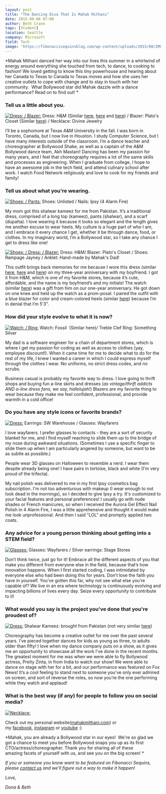 ```yaml
---
layout: post
title: "The Dancing Diva That Is Mahak Mithani"
date: 2015-09-08 07:00
author: Beth Crane
tags: [Student]
location: Seattle
company: Microsoft
field: Tech
image: 'https://fibonaccisequinsblog.com/wp-content/uploads/2015/08/IMG_3166-1024x683.jpg'
---
```


*Mahak Mithani danced her way into our lives this summer in a whirlwind of energy around everything she touched from tech, to dance, to cooking to fashion! We loved getting to know this tiny powerhouse and hearing about her Canada to Texas to Canada to Texas moves and how she uses her creative outlets to cope with change and to stay in touch with her community.  What Bollywood star did Mahak dazzle with a dance performance? Read on to find out! *

### Tell us a little about you.

[![Dress: / Blazer: ](https://fibonaccisequinsblog.com/wp-content/uploads/2015/08/IMG_3166-1024x683.jpg)](https://fibonaccisequinsblog.com/wp-content/uploads/2015/08/IMG_3166.jpg) Dress: H&M (Similar [here](http://amzn.to/1K35W35), [here](http://amzn.to/1K36ia3) and [here](http://amzn.to/1UCS4yh)) / Blazer: Plato's Closet (Similar [here](http://amzn.to/1UCS4yh)) / Necklace: Divine Jewelry

I’ll be a sophomore at Texas A&M University in the fall. I was born in Toronto, Canada, but I now live in Houston. I study Computer Science, but I have many interests outside of the classroom. I’m a dance teacher and choreographer at Bollywood Shake, as well as a captain of the A&M Bollywood dance team, Akh Mastani! Dancing has been my passion for many years, and I feel that choreography requires a lot of the same skills and processes as engineering. When I graduate from college, I hope to have an awesome job in the tech field, and attend culinary school after work. I watch Food Network religiously and love to cook for my friends and family!

### Tell us about what you're wearing.

[![Shoes: / Pants: ](https://fibonaccisequinsblog.com/wp-content/uploads/2015/08/IMG_3248-683x1024.jpg)](https://fibonaccisequinsblog.com/wp-content/uploads/2015/08/IMG_3248.jpg) Shoes: Unlisted / Nails: Ipsy (4 Alarm Fire)

My mom got this shalwar kameez for me from Pakistan. It’s a traditional dress, comprised of a long top (kameez), pants (shalwar), and a scarf (dupatta). I love wearing it because it looks so elegant and the length gives me another excuse to wear heels. My culture is a huge part of who I am, and I embrace it every chance I get, whether it be through dance, food, or clothes. In my imaginary world, I’m a Bollywood star, so I take any chance I get to dress like one!

[![Shoes: / Dress: / Blazer: ](https://fibonaccisequinsblog.com/wp-content/uploads/2015/08/IMG_3078-683x1024.jpg)](https://fibonaccisequinsblog.com/wp-content/uploads/2015/08/IMG_3078.jpg) Dress: H&M/ Blazer: Plato's Closet / Shoes: Rampage Jayney / Anklet: Hand-made by Mahak's Dad!

This outfit brings back memories for me because I wore this dress (similar [here](http://amzn.to/1K35W35), [here](http://amzn.to/1K36ia3) and [here](http://amzn.to/1UCS4yh)) on my three-year anniversary with my boyfriend. I got it from H&M, which is one of my favorite stores, because it’s cute, affordable, and the name is my boyfriend’s and my initials! The watch (similar [here](http://amzn.to/1NeaeFL)) was a gift from him on our one-year anniversary. He got down on one knee and held up the watch as a prom-posal. I paired the outfit with a blue blazer for color and cream-colored heels (similar [here](http://amzn.to/1PXLuAN)) because I’m in denial that I’m 5’3".

### How did your style evolve to what it is now?

[![Watch: / Ring: ](https://fibonaccisequinsblog.com/wp-content/uploads/2015/08/IMG_3194-1024x683.jpg)](https://fibonaccisequinsblog.com/wp-content/uploads/2015/08/IMG_3194.jpg) Watch: Fossil  (Similar here)/ Treble Clef Ring: Something Silver

My dad is a software engineer for a chain of department stores, which is where I get my passion for coding as well as access to clothes (yay, employee discount!). When it came time for me to decide what to do for the rest of my life, I knew I wanted a career in which I could express myself through the clothes I wear. No uniforms, no strict dress codes, and no scrubs.

Business casual is probably my favorite way to dress. I love going to thrift shops and buying fun a-line skirts and dresses (*as vintage/thrift addicts AND a-line dress fans, we say, hallelujah!*) Blazers are my favorite thing to wear because they make me feel confident, professional, and provide warmth in a cold office!

### Do you have any style icons or favorite brands?

[![Dress: ](https://fibonaccisequinsblog.com/wp-content/uploads/2015/08/IMG_3202-683x1024.jpg)](https://fibonaccisequinsblog.com/wp-content/uploads/2015/08/IMG_3202.jpg) Earrings: SW Warehouse / Glasses: Wayfarers

I love wayfarers. I prefer glasses to contacts - they are a sort of security blanket for me, and I find myself reaching to slide them up to the bridge of my nose during awkward situations. (Sometimes I use a specific finger to slide them up when I am particularly angered by someone, but want to be as subtle as possible.)

People wear 3D glasses on Halloween to resemble a nerd. I wear them despite already being one! I have pairs in tortoise, black and white (I'm very proud of the trifecta).

My nail polish was delivered to me in my first Ipsy cosmetics bag subscription. I'm not too adventurous with makeup (I wear enough to not look dead in the mornings), so I decided to give Ipsy a try. It's customized to your facial features and personal preferences! I usually go with nude shades or French manicures, so when I received the Aurora Gel Effect Nail Polish in 4 Alarm Fire, I was a little apprehensive and thought it would make me look unprofessional. And then I said "LOL" and promptly applied two coats.

### Any advice for a young person thinking about getting into a STEM field?

[![Glasses: ](https://fibonaccisequinsblog.com/wp-content/uploads/2015/08/IMG_3188-1024x683.jpg)](https://fibonaccisequinsblog.com/wp-content/uploads/2015/08/IMG_3188.jpg) Glasses: Wayfarers / Silver earrings: Stage Stores

Don’t think twice, just go for it! Embrace all the different aspects of you that make you different from everyone else in the field, because that’s how innovation happens. When I first started coding, I was intimidated by everyone else who had been doing this for years. Don’t lose the faith you have in yourself. You’ve gotten this far, why not see what else you’re capable of? We live in an era where technology is continuously evolving and impacting billions of lives every day. Seize every opportunity to contribute to it!

### What would you say is the project you've done that you're proudest of?

[![Dress: ](https://fibonaccisequinsblog.com/wp-content/uploads/2015/08/IMG_3233-1024x683.jpg)](https://fibonaccisequinsblog.com/wp-content/uploads/2015/08/IMG_3233.jpg) Shalwar Kameez: brought from Pakistan (not very similar [here](http://amzn.to/1Nebqcd))

Choreography has become a creative outlet for me over the past several years. I’ve pieced together dances for kids as young as three, to adults older than fifty! I love when my dance company puts on a show, as it gives me an opportunity to showcase all the work I’ve done in the recent months. The greatest moment for me was when we were able to fly Bollywood actress, Preity Zinta, in from India to watch our show! We were able to dance on stage with her for a bit, and our performance was featured on Fox News! It’s a cool feeling to stand next to someone you’ve only ever admired on screen, and sort of reverse the roles, so now you’re the one performing while they watch and applaud!

### What is the best way (if any) for people to follow you on social media?

[![Necklace: ](https://fibonaccisequinsblog.com/wp-content/uploads/2015/08/IMG_3294-1024x683.jpg)](https://fibonaccisequinsblog.com/wp-content/uploads/2015/08/IMG_3294.jpg)

Check out my personal website([mahakmithani.com](http://mahakmithani.com)) or my [facebook](https://www.facebook.com/mahak.mithani), [instagram](https://instagram.com/mahakmithani) or [youtube](https://www.youtube.com/user/mahakmithani) :)

*Mahak, you are already a Bollywood star in our eyes!  We're so glad we got a chance to meet you before Bollywood snaps you up as its first CTO/actress/choreographer. Thank you for sharing all of these amazing facets of yourself with us, and see you on the big screen! *

*If you or someone you know want to be featured on Fibonacci Sequins, please [contact us](mailto:%20donainparis@gmail.com) and we'll figure out a way to make it happen!*

*Love,*

*Dona & Beth*
